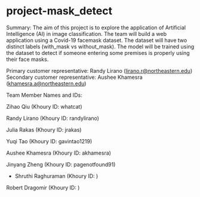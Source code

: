 # project-mask_detect
Summary: The aim of this project is to explore the application of Artificial Intelligence (AI) in image classification. The team will build a web application using a Covid-19 facemask dataset. The dataset will have two distinct labels (with_mask vs without_mask). The model will be trained using the dataset to detect if someone entering some premises is properly using their face masks.

Primary customer representative: Randy Lirano (lirano.r@northeastern.edu)
Secondary customer representative: Aushee Khamesra (khamesra.a@northeastern.edu)

Team Member Names and IDs:

Zihao Qiu (Khoury ID: whatcat)

Randy Lirano (Khoury ID: randylirano)

Julia Rakas (Khoury ID: jrakas)

Yuqi Tao (Khoury ID: gavintao1219)

Aushee Khamesra (Khoury ID: akhamesra)

Jinyang Zheng (Khoury ID: pagenotfound91)

* Shruthi Raghuraman (Khoury ID: )

Robert Dragomir (Khoury ID: )

